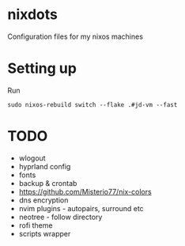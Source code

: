 # nixdots
Configuration files for my nixos machines

# Setting up

Run

```
sudo nixos-rebuild switch --flake .#jd-vm --fast
```

# TODO

* wlogout
* hyprland config
* fonts
* backup & crontab
* https://github.com/Misterio77/nix-colors
* dns encryption
* nvim plugins - autopairs, surround etc
* neotree - follow directory
* rofi theme
* scripts wrapper
